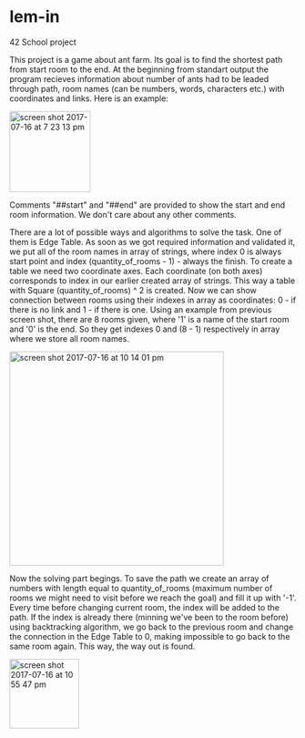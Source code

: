 # lem-in
42 School project

This project is a game about ant farm. Its goal is to find the shortest path from start room to the end. 
At the beginning from standart output the program recieves information about number of ants had to be leaded through path, room names (can be numbers, words, characters etc.) with coordinates and links. Here is an example:

<img width="142" alt="screen shot 2017-07-16 at 7 23 13 pm" align="middle" src="https://user-images.githubusercontent.com/25576444/28254024-ea2c5eb6-6a5d-11e7-922c-5808975b2419.png" >

Comments "##start" and "##end" are provided to show the start and end room information. We don't care about any other comments.

There are a lot of possible ways and algorithms to solve the task. One of them is Edge Table.
As soon as we got required information and validated it, we put all of the room names in array of strings, where index 0 is always start point and index (quantity_of_rooms - 1) - always the finish.
To create a table we need two coordinate axes. Each coordinate (on both axes) corresponds to index in our earlier created array of strings. This way a table with Square (quantity_of_rooms) ^ 2 is created. Now we can show connection between rooms using their indexes in array as coordinates: 0 - if there is no link and 1 - if there is one.
Using an example from previous screen shot, there are 8 rooms given, where '1' is a name of the start room and '0' is the end. So they get indexes 0 and (8 - 1) respectively in array where we store all room names.

<img width="376" alt="screen shot 2017-07-16 at 10 14 01 pm" align="middle" src="https://user-images.githubusercontent.com/25576444/28256139-31e6c53c-6a74-11e7-8e3d-3b07d6463b9e.png">

Now the solving part begings. To save the path we create an array of numbers with length equal to quantity_of_rooms (maximum number of rooms we might need to visit before we reach the goal) and fill it up with '-1'. Every time before changing current room, the index will be added to the path. If the index is already there (minning we've been to the room before) using backtracking algorithm, we go back to the previous room and change the connection in the Edge Table to 0, making impossible to go back to the same room again. This way, the way out is found.

<img width="122" alt="screen shot 2017-07-16 at 10 55 47 pm" src="https://user-images.githubusercontent.com/25576444/28256736-f710ff44-6a79-11e7-821a-0bbc58196e7d.png">
